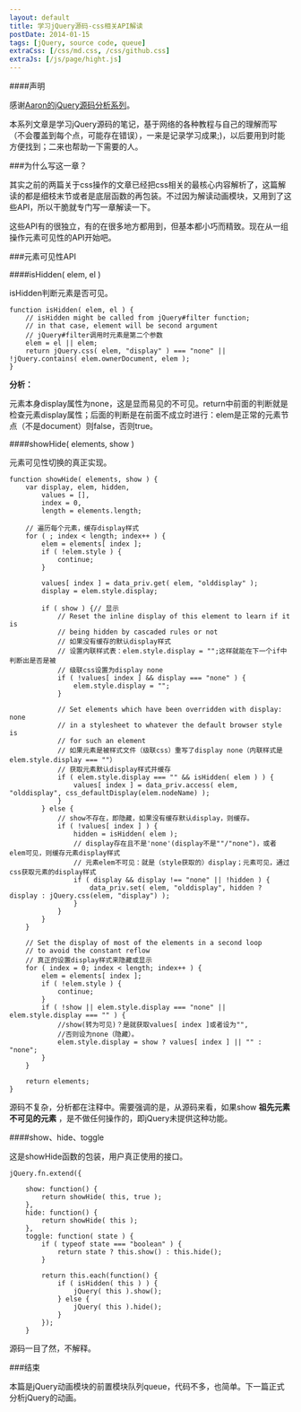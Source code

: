 ```yaml
---
layout: default
title: 学习jQuery源码-css相关API解读
postDate: 2014-01-15
tags: [jQuery, source code, queue]
extraCss: [/css/md.css, /css/github.css]
extraJs: [/js/page/hight.js]
---
```

####声明

感谢[Aaron的jQuery源码分析系列](http://www.cnblogs.com/aaronjs/p/3279314.html)。

本系列文章是学习jQuery源码的笔记，基于网络的各种教程与自己的理解而写（不会覆盖到每个点，可能存在错误），一来是记录学习成果;)，以后要用到时能方便找到；二来也帮助一下需要的人。

###为什么写这一章？

其实之前的两篇关于css操作的文章已经把css相关的最核心内容解析了，这篇解读的都是细枝末节或者是底层函数的再包装。不过因为解读动画模块，又用到了这些API，所以干脆就专门写一章解读一下。

这些API有的很独立，有的在很多地方都用到，但基本都小巧而精致。现在从一组操作元素可见性的API开始吧。

###元素可见性API

####isHidden( elem, el )

isHidden判断元素是否可见。

    function isHidden( elem, el ) {
        // isHidden might be called from jQuery#filter function;
        // in that case, element will be second argument
        // jQuery#filter调用时元素是第二个参数
        elem = el || elem;
        return jQuery.css( elem, "display" ) === "none" || !jQuery.contains( elem.ownerDocument, elem );
    }

**分析：**

元素本身display属性为none，这是显而易见的不可见。return中前面的判断就是检查元素display属性；后面的判断是在前面不成立时进行：elem是正常的元素节点（不是document）则false，否则true。


####showHide( elements, show )

元素可见性切换的真正实现。

	function showHide( elements, show ) {
	    var display, elem, hidden,
            values = [],
            index = 0,
            length = elements.length;

        // 遍历每个元素，缓存display样式
        for ( ; index < length; index++ ) {
            elem = elements[ index ];
            if ( !elem.style ) {
                continue;
            }

            values[ index ] = data_priv.get( elem, "olddisplay" );
            display = elem.style.display;

            if ( show ) {// 显示
                // Reset the inline display of this element to learn if it is
                // being hidden by cascaded rules or not
                // 如果没有缓存的默认display样式
                // 设置内联样式表：elem.style.display = "";这样就能在下一个if中判断出是否是被
                // 级联css设置为display none
                if ( !values[ index ] && display === "none" ) {
                    elem.style.display = "";
                }

                // Set elements which have been overridden with display: none
                // in a stylesheet to whatever the default browser style is
                // for such an element
                // 如果元素是被样式文件（级联css）重写了display none（内联样式是elem.style.display === ""）
                // 获取元素默认display样式并缓存
                if ( elem.style.display === "" && isHidden( elem ) ) {
                    values[ index ] = data_priv.access( elem, "olddisplay", css_defaultDisplay(elem.nodeName) );
                }
            } else {
                // show不存在，即隐藏，如果没有缓存默认display，则缓存。
                if ( !values[ index ] ) {
                    hidden = isHidden( elem );
                    // display存在且不是'none'(display不是""/"none")，或者elem可见，则缓存元素display样式
                    // 元素elem不可见：就是（style获取的）display；元素可见，通过css获取元素的display样式
                    if ( display && display !== "none" || !hidden ) {
                        data_priv.set( elem, "olddisplay", hidden ? display : jQuery.css(elem, "display") );
                    }
                }
            }
        }

        // Set the display of most of the elements in a second loop
        // to avoid the constant reflow
        // 真正的设置display样式来隐藏或显示
        for ( index = 0; index < length; index++ ) {
            elem = elements[ index ];
            if ( !elem.style ) {
                continue;
            }
            if ( !show || elem.style.display === "none" || elem.style.display === "" ) {
                //show(转为可见)？是就获取values[ index ]或者设为"",
                //否则设为none（隐藏）。
                elem.style.display = show ? values[ index ] || "" : "none";
            }
        }

        return elements;
	}

源码不复杂，分析都在注释中。需要强调的是，从源码来看，如果show **祖先元素不可见的元素** ，是不做任何操作的，即jQuery未提供这种功能。

####show、hide、toggle

这是showHide函数的包装，用户真正使用的接口。

	jQuery.fn.extend({

		show: function() {
		    return showHide( this, true );
	    },
	    hide: function() {
	        return showHide( this );
	    },
	    toggle: function( state ) {
	        if ( typeof state === "boolean" ) {
	            return state ? this.show() : this.hide();
	        }

	        return this.each(function() {
	            if ( isHidden( this ) ) {
	                jQuery( this ).show();
	            } else {
	                jQuery( this ).hide();
	            }
	        });
		}

源码一目了然，不解释。



###结束

本篇是jQuery动画模块的前置模块队列queue，代码不多，也简单。下一篇正式分析jQuery的动画。